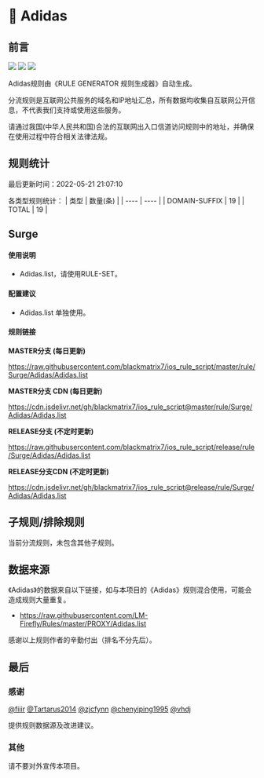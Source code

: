 # 🧸 Adidas

## 前言

![](https://shields.io/badge/-移除重复规则-ff69b4) ![](https://shields.io/badge/-DOMAIN与DOMAIN--SUFFIX合并-green) ![](https://shields.io/badge/-IP--CIDR(6)合并-blueviolet) 

Adidas规则由《RULE GENERATOR 规则生成器》自动生成。

分流规则是互联网公共服务的域名和IP地址汇总，所有数据均收集自互联网公开信息，不代表我们支持或使用这些服务。

请通过我国(中华人民共和国)合法的互联网出入口信道访问规则中的地址，并确保在使用过程中符合相关法律法规。

## 规则统计

最后更新时间：2022-05-21 21:07:10

各类型规则统计：
| 类型 | 数量(条)  | 
| ---- | ----  |
| DOMAIN-SUFFIX | 19  | 
| TOTAL | 19  | 


## Surge 

#### 使用说明
- Adidas.list，请使用RULE-SET。

#### 配置建议
- Adidas.list 单独使用。

#### 规则链接
**MASTER分支 (每日更新)**

https://raw.githubusercontent.com/blackmatrix7/ios_rule_script/master/rule/Surge/Adidas/Adidas.list

**MASTER分支 CDN (每日更新)**

https://cdn.jsdelivr.net/gh/blackmatrix7/ios_rule_script@master/rule/Surge/Adidas/Adidas.list

**RELEASE分支 (不定时更新)**

https://raw.githubusercontent.com/blackmatrix7/ios_rule_script/release/rule/Surge/Adidas/Adidas.list

**RELEASE分支CDN (不定时更新)**

https://cdn.jsdelivr.net/gh/blackmatrix7/ios_rule_script@release/rule/Surge/Adidas/Adidas.list

## 子规则/排除规则


当前分流规则，未包含其他子规则。

## 数据来源

《Adidas》的数据来自以下链接，如与本项目的《Adidas》规则混合使用，可能会造成规则大量重复。

- https://raw.githubusercontent.com/LM-Firefly/Rules/master/PROXY/Adidas.list


感谢以上规则作者的辛勤付出（排名不分先后）。

## 最后

### 感谢

[@fiiir](https://github.com/fiiir) [@Tartarus2014](https://github.com/Tartarus2014) [@zjcfynn](https://github.com/zjcfynn) [@chenyiping1995](https://github.com/chenyiping1995) [@vhdj](https://github.com/vhdj)

提供规则数据源及改进建议。

### 其他

请不要对外宣传本项目。